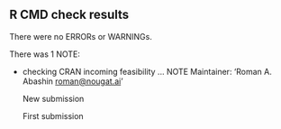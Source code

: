 ## R CMD check results
There were no ERRORs or WARNINGs. 

There was 1 NOTE:

* checking CRAN incoming feasibility ... NOTE
  Maintainer: ‘Roman A. Abashin <roman@nougat.ai>’

  New submission

  First submission
